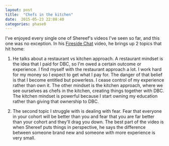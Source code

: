 ```yaml
---
layout: post
title:  "Chefs in the kitchen"
date:  2015-05-23 22:08:40
categories: phase0
---
```

I’ve enjoyed every single one of Shereef's videos I’ve seen so far, and this one was no exception. In his [Fireside Chat](http://vimeo.com/85001014) video, he brings up 2  topics that hit home:

1. He talks about a restaurant vs kitchen approach. A restaurant mindset is the idea that I paid for DBC, so I'm owed a certain outcome or experience. I find myself with the restaurant approach a lot. I work hard for my money so I expect to get what I pay for. The danger of that belief is that I become entitled but powerless. I cease control of my experience rather than own it. The other mindset is the kitchen approach, where we see ourselves as chefs in the kitchen, creating things together with DBC. The kitchen mindset is powerful because I start owning my education rather than giving that ownership to DBC.

2. The second topic I struggle with is dealing with fear. Fear that everyone in your cohort will be better than you and fear that you are far better than your cohort and they'll drag you down. The best part of the video is when Shereef puts things in perspective, he says the difference between someone brand new and someone with more experience is very small.